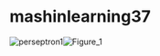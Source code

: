# mashinlearning37
![perseptron1](https://user-images.githubusercontent.com/80602623/130731879-0cd15ba0-16ab-4e16-be07-5532814bbb8f.jpg)![Figure_1](https://user-images.githubusercontent.com/80602623/130761149-4972174c-2279-4824-83f5-d24096a7bb82.png)


